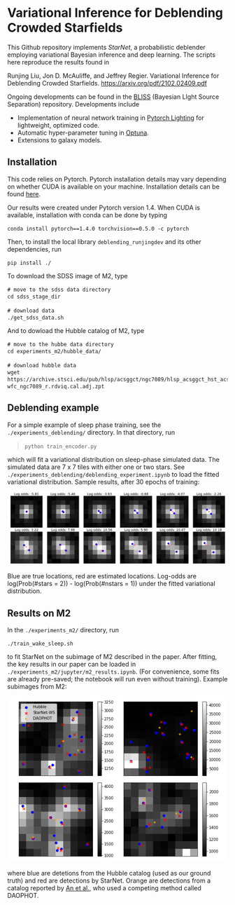 # Variational Inference for Deblending Crowded Starfields

This Github repository implements *StarNet*, a probabilistic deblender employing variational Bayesian inference and deep learning. 
The scripts here reproduce the results found in 

Runjing Liu, Jon D. McAuliffe, and Jeffrey Regier. 
Variational Inference for Deblending Crowded Starfields. 
https://arxiv.org/pdf/2102.02409.pdf

Ongoing developments can be found in the [BLISS](https://github.com/applied-bayes/bliss/tree/master/bliss) (Bayesian LIght Source Separation) repository. 
Developments include 

- Implementation of neural network training in [Pytorch Lighting](https://pytorch-lightning.readthedocs.io/en/stable/) for lightweight, optimized code. 
- Automatic hyper-parameter tuning in [Optuna](https://optuna.org/). 
- Extensions to galaxy models. 

## Installation

This code relies on Pytorch. 
Pytorch installation details may vary depending on whether CUDA is available on your machine. 
Installation details can be found [here](https://pytorch.org/). 

Our results were created under Pytorch version 1.4. 
When CUDA is available, installation with conda can be done by typing

```
conda install pytorch==1.4.0 torchvision==0.5.0 -c pytorch
```

Then, to install the local library `deblending_runjingdev` and its other dependencies, run 

```
pip install ./
```

To download the SDSS image of M2, type 

```
# move to the sdss data directory
cd sdss_stage_dir

# download data
./get_sdss_data.sh
```
And to dowload the Hubble catalog of M2, type 

```
# move to the hubbe data directory 
cd experiments_m2/hubble_data/

# download hubble data
wget https://archive.stsci.edu/pub/hlsp/acsggct/ngc7089/hlsp_acsggct_hst_acs-wfc_ngc7089_r.rdviq.cal.adj.zpt
```

## Deblending example

For a simple example of sleep phase training, see the `./experiments_deblending/` directory. 
In that directory, run 

> `python train_encoder.py`

which will fit a variational distribution on sleep-phase simulated data. 
The simulated data are 7 x 7 tiles with either one or two stars. 
See `./experiments_deblending/deblending_experiment.ipynb` to load the fitted variational distribution. 
Sample results, after 30 epochs of training: 

![deblending_ex](./figures/deblending_example.png)

Blue are true locations, red are estimated locations. Log-odds are log(Prob(#stars = 2)) - log(Prob(#nstars = 1)) under the fitted variational distribution. 

## Results on M2
In the `./experiments_m2/` directory, run

```
./train_wake_sleep.sh
```

to fit StarNet on the subimage of M2 described in the paper. 
After fitting, the key results in our paper can be loaded in `./experiments_m2/jupyter/m2_results.ipynb`. 
(For convenience, some fits are already pre-saved; the notebook will run even without training). 
Example subimages from M2: 

![m2_ex](./figures/m2_results/example_subimages_ws.png)

where blue are detetions from the Hubble catalog (used as our ground truth) and red are detections by StarNet. 
Orange are detections from a catalog reported by [An et al.](https://arxiv.org/abs/0808.0001), who used 
a competing method called DAOPHOT. 
